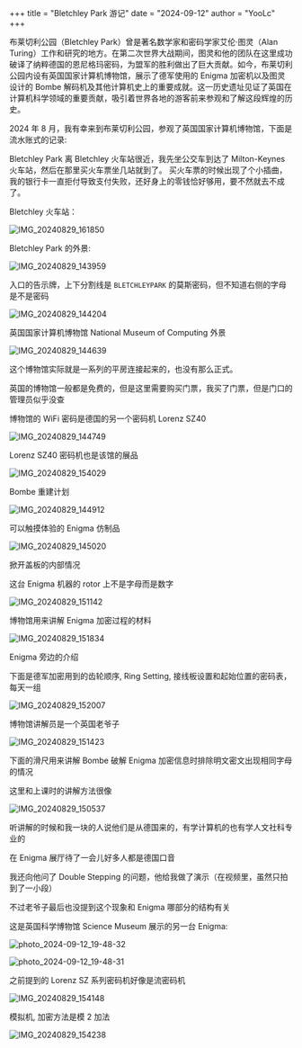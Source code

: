 +++
title = "Bletchley Park 游记"
date = "2024-09-12"
author = "YooLc"
+++

布莱切利公园（Bletchley Park）曾是著名数学家和密码学家艾伦·图灵（Alan Turing）工作和研究的地方。在第二次世界大战期间，图灵和他的团队在这里成功破译了纳粹德国的恩尼格玛密码，为盟军的胜利做出了巨大贡献。如今，布莱切利公园内设有英国国家计算机博物馆，展示了德军使用的 Enigma 加密机以及图灵设计的 Bombe 解码机及其他计算机史上的重要成就。这一历史遗址见证了英国在计算机科学领域的重要贡献，吸引着世界各地的游客前来参观和了解这段辉煌的历史。

2024 年 8 月，我有幸来到布莱切利公园，参观了英国国家计算机博物馆，下面是流水账式的记录:

Bletchley Park 离 Bletchley 火车站很近，我先坐公交车到达了 Milton-Keynes 火车站，然后在那里买火车票坐几站就到了。
买火车票的时候出现了个小插曲，我的银行卡一直拒付导致支付失败，还好身上的零钱恰好够用，要不然就去不成了。

Bletchley 火车站：

![IMG_20240829_161850](/posts/crypto/bletchley/assets/IMG_20240829_161850.jpg)

Bletchley Park 的外景:

![IMG_20240829_143959](/posts/crypto/bletchley/assets/IMG_20240829_143959.jpg)

入口的告示牌，上下分割线是 `BLETCHLEYPARK` 的莫斯密码，但不知道右侧的字母是不是密码

![IMG_20240829_144204](/posts/crypto/bletchley/assets/IMG_20240829_144204.jpg)

英国国家计算机博物馆 National Museum of Computing 外景

![IMG_20240829_144639](/posts/crypto/bletchley/assets/IMG_20240829_144639.jpg)

这个博物馆实际就是一系列的平房连接起来的，也没有那么正式。

英国的博物馆一般都是免费的，但是这里需要购买门票，我买了门票，但是门口的管理员似乎没查

博物馆的 WiFi 密码是德国的另一个密码机 Lorenz SZ40

![IMG_20240829_144749](/posts/crypto/bletchley/assets/IMG_20240829_144749.jpg)

Lorenz SZ40 密码机也是该馆的展品

![IMG_20240829_154029](/posts/crypto/bletchley/assets/IMG_20240829_154029.jpg)

Bombe 重建计划

![IMG_20240829_144912](/posts/crypto/bletchley/assets/IMG_20240829_144912.jpg)

可以触摸体验的 Enigma 仿制品

![IMG_20240829_145020](/posts/crypto/bletchley/assets/IMG_20240829_145020.jpg)

掀开盖板的内部情况

这台 Enigma 机器的 rotor 上不是字母而是数字

![IMG_20240829_151142](/posts/crypto/bletchley/assets/IMG_20240829_151142.jpg)

博物馆用来讲解 Enigma 加密过程的材料

![IMG_20240829_151834](/posts/crypto/bletchley/assets/IMG_20240829_151834.jpg)

Enigma 旁边的介绍

下面是德军加密用到的齿轮顺序, Ring Setting, 接线板设置和起始位置的密码表，每天一组

![IMG_20240829_152007](/posts/crypto/bletchley/assets/IMG_20240829_152007.jpg)

博物馆讲解员是一个英国老爷子

![IMG_20240829_151423](/posts/crypto/bletchley/assets/IMG_20240829_151423.jpg)

下面的滑尺用来讲解 Bombe 破解 Enigma 加密信息时排除明文密文出现相同字母的情况

这里和上课时的讲解方法很像

![IMG_20240829_150537](/posts/crypto/bletchley/assets/IMG_20240829_150537.jpg)

听讲解的时候和我一块的人说他们是从德国来的，有学计算机的也有学人文社科专业的

在 Enigma 展厅待了一会儿好多人都是德国口音

我还向他问了 Double Stepping 的问题，他给我做了演示（在视频里，虽然只拍到了一小段）

不过老爷子最后也没提到这个现象和 Enigma 哪部分的结构有关

这是英国科学博物馆 Science Museum 展示的另一台 Enigma:

![photo_2024-09-12_19-48-32](/posts/crypto/bletchley/assets/photo_2024-09-12_19-48-32.jpg)

![photo_2024-09-12_19-48-31](/posts/crypto/bletchley/assets/photo_2024-09-12_19-48-31.jpg)

之前提到的 Lorenz SZ 系列密码机好像是流密码机

![IMG_20240829_154148](/posts/crypto/bletchley/assets/IMG_20240829_154148.jpg)

模拟机, 加密方法是模 2 加法

![IMG_20240829_154238](/posts/crypto/bletchley/assets/IMG_20240829_154238.jpg)
